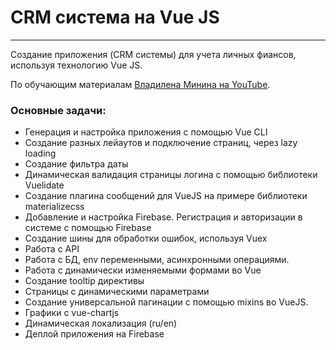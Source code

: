 # CRM система на Vue JS
---
Создание приложения (CRM системы) для учета личных фиансов, используя технологию Vue JS.

По обучающим материалам [Владилена Минина на YouTube](https://www.youtube.com/playlist?list=PLqKQF2ojwm3njNpksFCi8o-_c-9Vva_W0).

### Основные задачи:

- Генерация и настройка приложения с помощью Vue CLI 
- Создание разных лейаутов и подключение страниц, через lazy loading
- Создание фильтра даты
- Динамическая валидация страницы логина с помощью библиотеки Vuelidate
- Создание плагина сообщений для VueJS на примере библиотеки materializecss
- Добавление и настройка Firebase. Регистрация и авторизации в системе с помощью Firebase
- Создание шины для обработки ошибок, используя Vuex
- Работа с API
- Работа с БД, env переменными, асинхронными операциями.
- Работа с динамически изменяемыми формами во Vue
- Создание tooltip директивы
- Страницы с динамическими параметрами
- Создание универсальной пагинации с помощью mixins во VueJS.
- Графики с vue-chartjs
- Динамическая локализация (ru/en)
- Деплой приложения на Firebase
